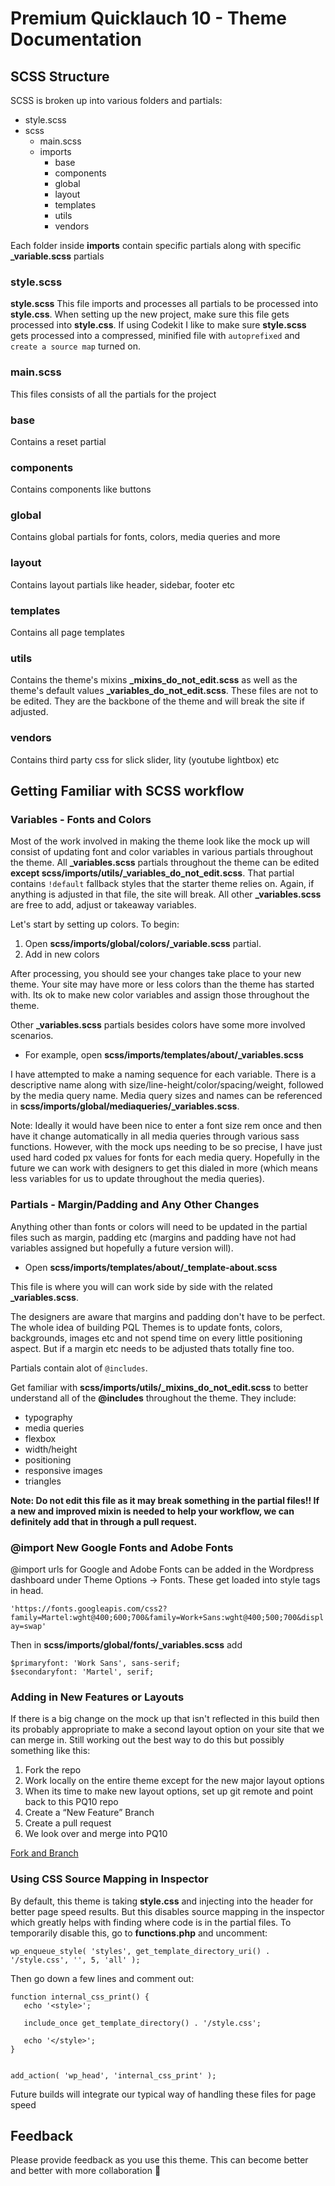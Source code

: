 # Premium Quicklauch 10 - Theme Documentation #

## SCSS Structure

SCSS is broken up into various folders and partials:

- style.scss
- scss
	- main.scss
	- imports
		- base
		- components
		- global
		- layout
		- templates 
		- utils
		- vendors
		
Each folder inside **imports** contain specific partials along with specific **_variable.scss** partials

### style.scss

**style.scss** This file imports and processes all partials to be processed into **style.css**. When setting up the new project, make sure this file gets processed into **style.css**. If using Codekit I like to make sure **style.scss** gets processed into a compressed, minified file with `autoprefixed` and `create a source map` turned on.
	
### main.scss

This files consists of all the partials for the project

### base

Contains a reset partial

### components 

Contains components like buttons

### global

Contains global partials for fonts, colors, media queries and more

### layout

Contains layout partials like header, sidebar, footer etc

### templates

Contains all page templates

### utils

Contains the theme's mixins **_mixins_do_not_edit.scss** as well as the theme's default values **_variables_do_not_edit.scss**. These files are not to be edited. They are the backbone of the theme and will break the site if adjusted.

### vendors

Contains third party css for slick slider, lity (youtube lightbox) etc
	
## Getting Familiar with SCSS workflow

### Variables - Fonts and Colors

Most of the work involved in making the theme look like the mock up will consist of updating font and color variables in various partials throughout the theme. All **_variables.scss** partials throughout the theme can be edited **except scss/imports/utils/_variables_do_not_edit.scss**. That partial contains `!default` fallback styles that the starter theme relies on. Again, if anything is adjusted in that file, the site will break. All other **_variables.scss** are free to add, adjust or takeaway variables.

Let's start by setting up colors. To begin:

1. Open **scss/imports/global/colors/_variable.scss** partial.  
2. Add in new colors 

After processing, you should see your changes take place to your new theme. Your site may have more or less colors than the theme has started with. Its ok to make new color variables and assign those throughout the theme.

Other **_variables.scss** partials besides colors have some more involved scenarios.

- For example, open **scss/imports/templates/about/_variables.scss**

I have attempted to make a naming sequence for each variable. There is a descriptive name along with size/line-height/color/spacing/weight, followed by the media query name. Media query sizes and names can be referenced in **scss/imports/global/mediaqueries/_variables.scss**.

Note: Ideally it would have been nice to enter a font size rem once and then have it change automatically in all media queries through various sass functions. However, with the mock ups needing to be so precise, I have just used hard coded px values for fonts for each media query. Hopefully in the future we can work with designers to get this dialed in more (which means less variables for us to update throughout the media queries).

### Partials - Margin/Padding and Any Other Changes

Anything other than fonts or colors will need to be updated in the partial files such as margin, padding etc (margins and padding have not had variables assigned but hopefully a future version will). 

- Open **scss/imports/templates/about/_template-about.scss**

This file is where you will can work side by side with the related **_variables.scss**. 

The designers are aware that margins and padding don't have to be perfect. The whole idea of building PQL Themes is to update fonts, colors, backgrounds, images etc and not spend time on every little positioning aspect. But if a margin etc needs to be adjusted thats totally fine too.

Partials contain alot of `@includes`.

Get familiar with **scss/imports/utils/_mixins_do_not_edit.scss** to better understand all of the **@includes** throughout the theme. They include:

- typography
- media queries
- flexbox
- width/height
- positioning
- responsive images
- triangles

**Note: Do not edit this file as it may break something in the partial files!! If a new and improved mixin is needed to help your workflow, we can definitely add that in through a pull request.**

### @import New Google Fonts and Adobe Fonts

@import urls for Google and Adobe Fonts can be added in the Wordpress dashboard under Theme Options -> Fonts. These get loaded into style tags in head. 

`'https://fonts.googleapis.com/css2?family=Martel:wght@400;600;700&family=Work+Sans:wght@400;500;700&display=swap'`

Then in **scss/imports/global/fonts/_variables.scss** add 

```
$primaryfont: 'Work Sans', sans-serif;
$secondaryfont: 'Martel', serif;

```

### Adding in New Features or Layouts

If there is a big change on the mock up that isn't reflected in this build then its probably appropriate to make a second layout option on your site that we can merge in. Still working out the best way to do this but possibly something like this:

1. Fork the repo
2. Work locally on the entire theme except for the new major layout options
3. When its time to make new layout options, set up git remote and point back to this PQ10 repo
4. Create a “New Feature” Branch
5. Create a pull request
6. We look over and merge into PQ10

[Fork and Branch](https://help.github.com/en/github/getting-started-with-github/fork-a-repo)

### Using CSS Source Mapping in Inspector

By default, this theme is taking **style.css** and injecting into the header for better page speed results. But this disables source mapping in the inspector which greatly helps with finding where code is in the partial files. To temporarily disable this, go to **functions.php** and uncomment:

`wp_enqueue_style( 'styles', get_template_directory_uri() . '/style.css', '', 5, 'all' ); `

Then go down a few lines and comment out:

```
function internal_css_print() {
   echo '<style>';
   
   include_once get_template_directory() . '/style.css';
  
   echo '</style>';
}


add_action( 'wp_head', 'internal_css_print' );

```
Future builds will integrate our typical way of handling these files for page speed
 
## Feedback 

Please provide feedback as you use this theme. This can become better and better with more collaboration :100:
